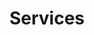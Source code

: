 ---
title: Services
menu:
  main:
    weight: 1
seo:
  page_title:
  meta_description: >-
    Unlock safety excellence with Keynecta's digital solutions. Drive profits, optimize quality and enhance production efficiency. Discover the Keynecta advantage.
  featured_image: /uploads/two-people-reviewing-machine-in-manufacturing-plant.jpg
  featured_image_alt: Essentia Logo
hero:
  heading: Services
  body: >-
    Unlock safety excellence with Keynecta's digital solutions. Drive profits, optimize quality and enhance production efficiency. Discover the Keynecta advantage.
  button:
    enabled: false
    button_url: 
    button_text: 
    open_in_new_tab: false
  image_1:
    image_url: /uploads/two-people-reviewing-machine-in-manufacturing-plant.jpg
    image_alt:
  image_2:
    image_url:
    image_alt:
intro_simple:
  heading: Optimizing Safety for Quality, Production and Profits
  body: >-
    Unlock the full potential of your organization with Keynecta's digital solutions, where safety excellence seamlessly integrates with optimizing quality, production and profits. Use our **complete online system** and **unique scoring tool** to empower your teams, connect employees and guide leaders through a transformative journey that goes beyond safety alone.
content_two_col:
  columns: 
    - heading: Complete Online System
      body: Embark on a comprehensive safety and business enhancement journey with our complete online system. Tailored to foster a Safety Culture, this system is designed to help your organization value people and drive profits.
    - heading: Unique Scoring Tool
      body: Elevate your safety initiatives to new heights with our innovative scoring tool. More than a safety metric, this tool is a strategic instrument that aligns with your organizational goals, ensuring safety enhancements translate into improved quality, streamlined production and a better bottom line.
solutions_full:
  preheading: The Keynecta Process
  heading: The Keynecta Process in Action
  body: >-
    Embark on the Keynecta journey and witness the transformation as we unfold the key stages of our process.
  solutions: 
    - heading: Train
      body: Equip your team with knowledge and tools to foster a culture of safety. Our online training modules instill a proactive approach that ripples through every aspect of your organization.
    - heading: Connect
      body: Build a network where every team member is not only heard but actively contributes to the optimization of processes, thereby enhancing quality and production efficiency—key elements in driving profits.
    - heading: Involve
      body: Empower individuals to take ownership of safety, understanding its direct impact on quality, production and profits. Make safety a collective effort that resonates across all aspects of your organization.
    - heading: Lead
      body: Guide leaders to champion safety initiatives that extend beyond safety alone. Keynecta provides leadership training that ensures supervisors set an example, inspiring a commitment to safety that positively influences quality and production.
    - heading: Score
      body: Implement our unique scoring tool for effective data collection and project tracking. Measure safety performance and its impact on quality, production efficiency and overall profitability.
    - heading: Improve
      body: Embrace a culture of ongoing enhancement where safety is not just a goal but a crucial component of the journey toward success.
  button:
    enabled: true
    button_url: /contact/
    button_text: Discover the Keynecta Advantage
    open_in_new_tab: false
  image:
    image_url: /uploads/two-people-reviewing-clipboard-in-manufacturing-environment.jpg
    image_alt:
keynecta_difference:
  preheading:
  heading: The Keynecta Difference
  body: >-
    From shaping a safety culture that aligns with your goals to integrating online training that empowers your team, we redefine safety as a strategic driver for organizational success.


    * **Safety Training:** Proactively shape a culture of safety that aligns with your goals of quality, production and profits.
    
    * **Safety Program Software:** Revolutionize safety programs to enhance efficiency, quality and production, driving overall profitability.
    
    * **Safety Culture:** Embed safety as a core value that harmonizes with your organization's commitment to success.
    
    * **Safety Drivers:** Drive profits and value people through a strategic Safety Culture that optimizes organizational processes.
    
    * **Safety Score:** Measure and elevate safety performance, understanding its direct correlation to growth.
    
    * **Safety KPI:** Metrics that matter—key performance indicators that gauge and improve safety initiatives, contributing to overall excellence.
    
    * **Online Safety Training:** Seamlessly integrate online training, empowering your team with knowledge and skills that transcend safety.
    
    * **OSHA Training:** Ensure compliance meets excellence with our OSHA-based training programs, contributing to a safer, more profitable workplace.
    
    * **Supervisor Training:** Elevate supervisors with tailored training that empowers them to lead and instill a safety culture.
  button:
    enabled: true
    button_url: /contact/
    button_text: Discover the Keynecta Advantage
    open_in_new_tab: false
  image:
    image_url: /uploads/two-people-reviewing-clipboard-in-manufacturing-environment.jpg
    image_alt:
testimonial:
  body: >-
    "Keynecta has been instrumental in changing our approach to safety. Their digital solutions not only enhance safety protocols but also contribute to our overall business performance."
  name: [Client Name]
  title: [Client Title]
cta:
  heading: Transform Your Organization
  body: >-
    Ready to drive profits and value people through a transformative Safety Culture? Join Keynecta and redefine your organization's safety journey today.
  button:
    enabled: true
    button_url: https://app.smartsheet.com/b/form/dc6ebddd9f9a49b4b7a87e7d705fa150
    button_text: Start Your Safety Culture Self Evaluation
    open_in_new_tab: true
  background_color: gray
---